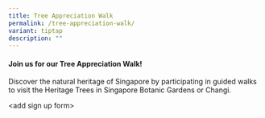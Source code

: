```yaml
---
title: Tree Appreciation Walk
permalink: /tree-appreciation-walk/
variant: tiptap
description: ""
---
```

<h4>Join us for our Tree Appreciation Walk!</h4>
<p>Discover the natural heritage of Singapore by participating in guided
walks to visit the Heritage Trees in Singapore Botanic Gardens or Changi.</p>
<p></p>
<p>&lt;add sign up form&gt;</p>